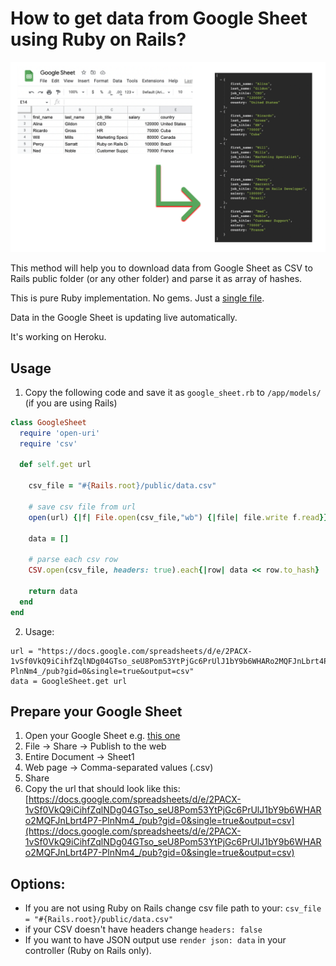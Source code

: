 # How to get data from Google Sheet using Ruby on Rails?

![alt text](img2.png "image")

This method will help you to download data from Google Sheet as CSV to Rails public folder (or any other folder) and parse it as array of hashes.

This is pure Ruby implementation. No gems. Just a [single file](https://github.com/AndreyAzimov/ruby-on-rails-google-sheet-csv/blob/main/google_sheet.rb).

Data in the Google Sheet is updating live automatically.

It's working on Heroku.

## Usage
1. Copy the following code and save it as `google_sheet.rb` to `/app/models/` (if you are using Rails)
```ruby
class GoogleSheet
  require 'open-uri'
  require 'csv'

  def self.get url

    csv_file = "#{Rails.root}/public/data.csv"
    
    # save csv file from url
    open(url) {|f| File.open(csv_file,"wb") {|file| file.write f.read}}

    data = []
  
    # parse each csv row
    CSV.open(csv_file, headers: true).each{|row| data << row.to_hash}

    return data
  end
end
```

2. Usage:

```
url = "https://docs.google.com/spreadsheets/d/e/2PACX-1vSf0VkQ9iCihfZqlNDg04GTso_seU8Pom53YtPjGc6PrUlJ1bY9b6WHARo2MQFJnLbrt4P7-PlnNm4_/pub?gid=0&single=true&output=csv"
data = GoogleSheet.get url
```

## Prepare your Google Sheet
1. Open your Google Sheet e.g. [this one](https://docs.google.com/spreadsheets/d/1A4ad-FM0SR-LiCRN301w-WnW-H7wFg2BJ7QMLsGJxqw/edit?usp=sharing)
2. File -> Share -> Publish to the web
3. Entire Document -> Sheet1
4. Web page -> Comma-separated values (.csv)
5. Share
6. Copy the url that should look like this: [https://docs.google.com/spreadsheets/d/e/2PACX-1vSf0VkQ9iCihfZqlNDg04GTso_seU8Pom53YtPjGc6PrUlJ1bY9b6WHARo2MQFJnLbrt4P7-PlnNm4_/pub?gid=0&single=true&output=csv](https://docs.google.com/spreadsheets/d/e/2PACX-1vSf0VkQ9iCihfZqlNDg04GTso_seU8Pom53YtPjGc6PrUlJ1bY9b6WHARo2MQFJnLbrt4P7-PlnNm4_/pub?gid=0&single=true&output=csv)

## Options:
- If you are not using Ruby on Rails change csv file path to your: ```csv_file = "#{Rails.root}/public/data.csv"```
- if your CSV doesn't have headers change `headers: false`
- If you want to have JSON output use `render json: data` in your controller (Ruby on Rails only).
